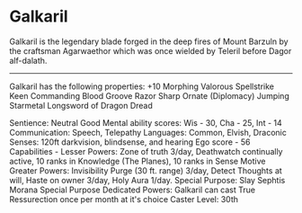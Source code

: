 # Galkaril

Galkaril is the legendary blade forged in the deep fires of Mount Barzuln by the craftsman Agarwaethor which was once wielded by Teleril before Dagor alf-dalath.

---

Galkaril has the following properties:
+10 Morphing Valorous Spellstrike Keen Commanding Blood Groove Razor Sharp Ornate (Diplomacy) Jumping Starmetal Longsword of Dragon Dread

Sentience:
    Neutral Good
    Mental ability scores: Wis - 30, Cha - 25, Int - 14
    Communication: Speech, Telepathy
    Languages: Common, Elvish, Draconic
    Senses: 120ft darkvision, blindsense, and hearing
    Ego score - 56
    Capabilities -
        Lesser Powers: Zone of truth 3/day, Deathwatch continually active, 10 ranks in Knowledge (The Planes), 10 ranks in Sense Motive
        Greater Powers: Invisibility Purge (30 ft. range) 3/day, Detect Thoughts at will, Haste on owner 3/day, Holy Aura 1/day.
    Special Purpose: Slay Sephtis Morana
    Special Purpose Dedicated Powers: Galkaril can cast True Ressurection once per month at it's choice
    Caster Level: 30th
